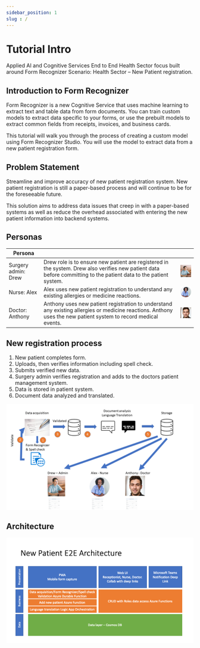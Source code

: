```yaml
---
sidebar_position: 1
slug : /
---
```


# Tutorial Intro

Applied AI and Cognitive Services End to End Health Sector focus built around Form Recognizer Scenario: Health Sector – New Patient registration.

## Introduction to Form Recognizer

Form Recognizer is a new Cognitive Service that uses machine learning to extract text and table data from form documents. You can train custom models to extract data specific to your forms, or use the prebuilt models to extract common fields from receipts, invoices, and business cards.

This tutorial will walk you through the process of creating a custom model using Form Recognizer Studio. You will use the model to extract data from a new patient registration form.

## Problem Statement

Streamline and improve accuracy of new patient registration system. New patient registration is still a paper-based process and will continue to be for the foreseeable future.

This solution aims to address data issues that creep in with a paper-based systems as well as reduce the overhead associated with entering the new patient information into backend systems.

## Personas

|  Persona |   | |
|---|---|---|
| Surgery admin: Drew |  Drew role is to ensure new patient are registered in the system. Drew also verifies new patient data before committing to the patient data to the patient system. | ![The image shows the picture of an admin](../static/img/drew.png) |
| Nurse: Alex | Alex uses new patient registration to understand any existing allergies or medicine reactions. | ![The image shows the picture of a nurse](../static/img/alex.png) |
| Doctor: Anthony |  Anthony uses new patient registration to understand any existing allergies or medicine reactions. Anthony uses the new patient system to record medical events. | ![The image shows the photo of a doctor](../static/img/anthony.jpg) |

## New registration process

1. New patient completes form.
1. Uploads, then verifies information including spell check.
1. Submits verified new data.
1. Surgery admin verifies registration and adds to the doctors patient management system.
1. Data is stored in patient system.
1. Document data analyzed and translated.

![The image shows the registration process](../static/img/registration_process.png)

## Architecture

![The image shows the architecture of the solution](../static/img/architecture.png)
